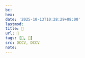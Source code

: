 ```yaml
---
bc:
hex:
date: '2025-10-13T10:28:29+08:00'
lastmod:
title: 􅢏
url: 􅢏
tags: [𪘤, 𪙝]
src: DCCV, DCCV
note:
---
```

